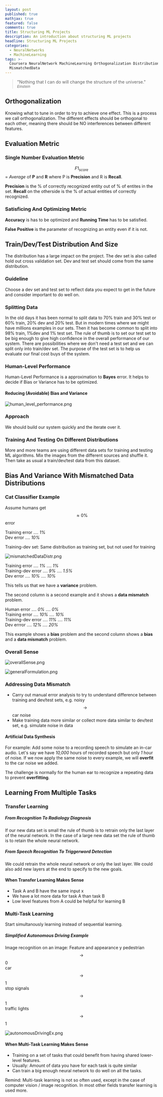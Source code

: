 ```yaml
---
layout: post
published: true
mathjax: true
featured: false
comments: true
title: Structuring ML Projects
description: An introduction about structuring ML projects
headline: Structuring ML Projects
categories:
  - NeuralNetworks
  - MachineLearning
tags: >-
  Coursera NeuralNetwork MachineLearning Orthogonalization DistributionAndSize
  MismatchedData
---
```

>&quot;Nothing that I can do will change the structure of the universe.&quot;
><small><cite title="Einstein">Einstein</cite></small>

## Orthogonalization
Knowing what to tune in order to try to achieve one effect. This is a process we call orthogonalization.
The different effects should be orthogonal to each other, meaning there should be NO interferences between different features.

## Evaluation Metric

### Single Number Evaluation Metric
$$F1_{score}$$ = *Average* of **P** and **R**
where P is **Precision** and R is **Recall**.

**Precision** is the % of correctly recognized entity out of % of entites in the set. **Recall** on the otherside is the % of actual entities of correctly recognized.

### Satisficing And Optimizing Metric
**Accuracy** is has to be optimized and **Running Time** has to be satisfied.

**False Positive** is the parameter of recognizing an entity even if it is not.

## Train/Dev/Test Distribution And Size
The distribution has a large impact on the project. The dev set is also called hold out cross validation set.
Dev and test set should come from the same distribution.

### Guideline
Choose a dev set and test set to reflect data you expect to get in the future and consider important to do well on.

### Splitting Data
In the old days it has been normal to split data to 
70% train and 30% test or 60% train, 20% dev and 20% test. 
But in modern times where we might have millions examples in our sets. Then it has become common to split into 98% train, 1%dev and 1% test set. 
The rule of thumb is to set our test set to be big enough to give high confidence in the overall performance of our system.
There are possibilities where we don't need a test set and we can split only into train/dev set. The purpose of the test set is to help us evaluate our final cost buys of the system.

### Human-Level Performance
Human-Level Performance is a approximation to **Bayes** error. It helps to decide if Bias or Variance has to be optimized.

#### Reducing (Avoidable) Bias and Variance
![human_level_performance.png]({{site.baseurl}}/images/posts/StructuringMLProjects/human_level_performance.png)

### Approach
We should build our system quickly and the iterate over it.

### Training And Testing On Different Distributions
More and more teams are using different data sets for training and testing ML algorithms.
Mix the images from the different sources and shuffle it. Then take as usual a train/dev/test data from this dataset.

## Bias And Variance With Mismatched Data Distributions

### Cat Classifier Example
Assume humans get $$\approx 0\%$$ error 

Training error .... *1%* <br>
Dev error      .... *10%* <br>

Training-dev set: Same distribution as training set, but not used for training

![mismatchedDataDistr.png]({{site.baseurl}}/images/posts/StructuringMLProjects/mismatchedDataDistr.png)

Training error     .... *1%*   .... *1%* <br>
Training-dev error .... *9%*   .... *1.5%* <br>
Dev error          .... *10%*  .... *10%* <br>

This tells us that we have a **variance** problem.

The second column is a second example and it shows a **data mismatch** problem.

Human error        .... *0%*   .... *0%* <br>
Training error     .... *10%*  .... *10%* <br>
Training-dev error .... *11%*  .... *11%* <br>
Dev errror         .... *12%*  .... *20%* <br>

This example shows a **bias** problem and the second column shows a **bias** and a **data mismatch** problem.

### Overall Sense
![overallSense.png]({{site.baseurl}}/images/posts/StructuringMLProjects/overallSense.png)

![generalFormulation.png]({{site.baseurl}}/images/posts/StructuringMLProjects/generalFormulation.png)

### Addressing Data Mismatch
- Carry out manual error analysis to try to understand difference between training and dev/test sets, e.g. noisy $$\to$$ car noise
- Make training data more similar or collect more data similar to dev/test set, e.g. simulate noise in data

#### Artificial Data Synthesis
For example: Add some noise to a recording speech to simulate an in-car audio.
Let's say we have *10,000* hours of recorded speech but only *1* hour of noise. If we now apply the same noise to every example, we will **overfit** to the car noise we added.

The challenge is normally for the human ear to recognize a repeating data to prevent **overfitting**.

## Learning From Multiple Tasks

### Transfer Learning
##### From Recognition To Radiology Diagnosis
If our new data set is small the rule of thumb is to retrain only the last layer of the neural network. In the case of a large new data set the rule of thumb is to retain the whole neural network. 

##### From Speech Recognition To Triggerword Detection
We could retrain the whole neural network or only the last layer. We could also add new layers at the end to specify to the new goals.

#### When Transfer Learning Makes Sense
- Task A and B have the same input x
- We have a lot more data for task A than task B
- Low level features from A could be helpful for learning B

### Multi-Task Learning
Start simultanously learning instead of sequential learning.

##### Simplified Autonomous Driving Example
Image recognition on an image:
Feature and appearance y
pedestrian $$\to$$ 0 <br>
car $$\to$$ 1 <br>
stop signals $$\to$$ 1 <br> 
traffic lights $$\to$$ 1 <br>

![autonomousDrivingEx.png]({{site.baseurl}}/images/posts/StructuringMLProjects/autonomousDrivingEx.png)

#### When Multi-Task Learning Makes Sense
- Training on a set of tasks that could benefit from having shared lower-level features.
- Usually: Amount of data you have for each task is quite similar
- Can train a big enough neural network to do well on all the tasks.

Remind: Multi-task learning is not so often used, except in the case of computer vision / image recognition. In most other fields transfer learning is used more.
